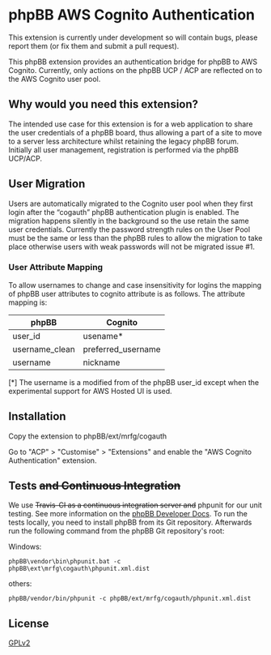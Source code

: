 # phpBB AWS Cognito Authentication

This extension is currently under development so will contain bugs, please report them 
(or fix them and submit a pull request).

This phpBB extension provides an authentication bridge for phpBB to AWS Cognito. 
Currently, only actions on the phpBB UCP / ACP are reflected on to the AWS Cognito user
pool. 

## Why would you need this extension?

The intended use case for this extension is for a web application to share the user 
credentials of a phpBB board, thus allowing a part of a site to move to a server less 
architecture whilst retaining the legacy phpBB forum. Initially all user management,
registration is performed via the phpBB UCP/ACP.

## User Migration

Users are automatically migrated to the Cognito user pool when they first login after
the “cogauth” phpBB authentication plugin is enabled. The migration happens silently 
in the background so the use retain the same user credentials. Currently the 
password strength rules on the User Pool must be the same or less than the phpBB rules 
to allow the migration to take place otherwise users with weak passwords will not 
be migrated issue #1.  

### User Attribute Mapping

To allow usernames to change and case insensitivity for logins the mapping of phpBB 
user attributes to cognito attribute is as follows. The attribute mapping is:

| phpBB  | Cognito           |
|----------------|-------------------|
| user_id        | usename*          |
| username_clean | preferred_username |
| username       | nickname          |

[*] The username is a modified from of the phpBB user_id except when the experimental support for AWS Hosted UI is used. 

## Installation

Copy the extension to phpBB/ext/mrfg/cogauth

Go to "ACP" > "Customise" > "Extensions" and enable the "AWS Cognito Authentication" extension.

## Tests ~~and Continuous Integration~~

We use ~~Travis-CI as a continuous integration server and~~ phpunit for our unit testing. See more information on the [phpBB Developer Docs](https://area51.phpbb.com/docs/dev/31x/testing/index.html).
To run the tests locally, you need to install phpBB from its Git repository. Afterwards run the following command from the phpBB Git repository's root:

Windows:

    phpBB\vendor\bin\phpunit.bat -c phpBB\ext\mrfg\cogauth\phpunit.xml.dist

others:

    phpBB/vendor/bin/phpunit -c phpBB/ext/mrfg/cogauth/phpunit.xml.dist

## License

[GPLv2](license.txt)
